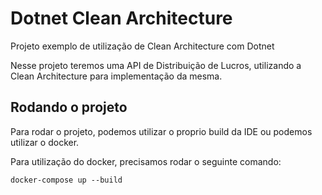 # Dotnet Clean Architecture

Projeto exemplo de utilização de Clean Architecture com Dotnet

Nesse projeto teremos uma API de Distribuição de Lucros, utilizando a Clean Architecture para implementação da mesma.

## Rodando o projeto

Para rodar o projeto, podemos utilizar o proprio build da IDE ou podemos utilizar o docker.

Para utilização do docker, precisamos rodar o seguinte comando:

```
docker-compose up --build
```
